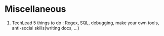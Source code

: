 # Miscellaneous

1. TechLead 5 things to do : Regex, SQL, debugging, make your own tools, anti-social skills(writing docs, ...)
